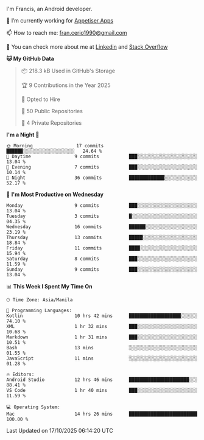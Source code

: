 
I'm Francis, an Android developer.

🔭 I’m currently working for [Appetiser Apps](http://appetiser.com.au)

📫 How to reach me: fran.cerio1990@gmail.com

👀 You can check more about me at [Linkedin](https://www.linkedin.com/in/francerio/) and [Stack Overflow](https://stackoverflow.com/users/1614267/fran-ceriu)



<!--START_SECTION:waka-->
**🐱 My GitHub Data** 

> 📦 218.3 kB Used in GitHub's Storage 
 > 
> 🏆 9 Contributions in the Year 2025
 > 
> 💼 Opted to Hire
 > 
> 📜 50 Public Repositories 
 > 
> 🔑 4 Private Repositories 
 > 
**I'm a Night 🦉** 

```text
🌞 Morning                17 commits          ██████░░░░░░░░░░░░░░░░░░░   24.64 % 
🌆 Daytime                9 commits           ███░░░░░░░░░░░░░░░░░░░░░░   13.04 % 
🌃 Evening                7 commits           ███░░░░░░░░░░░░░░░░░░░░░░   10.14 % 
🌙 Night                  36 commits          █████████████░░░░░░░░░░░░   52.17 % 
```
📅 **I'm Most Productive on Wednesday** 

```text
Monday                   9 commits           ███░░░░░░░░░░░░░░░░░░░░░░   13.04 % 
Tuesday                  3 commits           █░░░░░░░░░░░░░░░░░░░░░░░░   04.35 % 
Wednesday                16 commits          ██████░░░░░░░░░░░░░░░░░░░   23.19 % 
Thursday                 13 commits          █████░░░░░░░░░░░░░░░░░░░░   18.84 % 
Friday                   11 commits          ████░░░░░░░░░░░░░░░░░░░░░   15.94 % 
Saturday                 8 commits           ███░░░░░░░░░░░░░░░░░░░░░░   11.59 % 
Sunday                   9 commits           ███░░░░░░░░░░░░░░░░░░░░░░   13.04 % 
```


📊 **This Week I Spent My Time On** 

```text
🕑︎ Time Zone: Asia/Manila

💬 Programming Languages: 
Kotlin                   10 hrs 42 mins      ███████████████████░░░░░░   74.10 % 
XML                      1 hr 32 mins        ███░░░░░░░░░░░░░░░░░░░░░░   10.68 % 
Markdown                 1 hr 31 mins        ███░░░░░░░░░░░░░░░░░░░░░░   10.51 % 
Bash                     13 mins             ░░░░░░░░░░░░░░░░░░░░░░░░░   01.55 % 
JavaScript               11 mins             ░░░░░░░░░░░░░░░░░░░░░░░░░   01.28 % 

🔥 Editors: 
Android Studio           12 hrs 46 mins      ██████████████████████░░░   88.41 % 
VS Code                  1 hr 40 mins        ███░░░░░░░░░░░░░░░░░░░░░░   11.59 % 

💻 Operating System: 
Mac                      14 hrs 26 mins      █████████████████████████   100.00 % 
```


 Last Updated on 17/10/2025 06:14:20 UTC
<!--END_SECTION:waka-->
